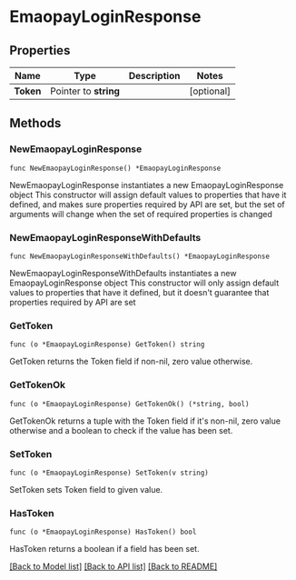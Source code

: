 # EmaopayLoginResponse

## Properties

Name | Type | Description | Notes
------------ | ------------- | ------------- | -------------
**Token** | Pointer to **string** |  | [optional] 

## Methods

### NewEmaopayLoginResponse

`func NewEmaopayLoginResponse() *EmaopayLoginResponse`

NewEmaopayLoginResponse instantiates a new EmaopayLoginResponse object
This constructor will assign default values to properties that have it defined,
and makes sure properties required by API are set, but the set of arguments
will change when the set of required properties is changed

### NewEmaopayLoginResponseWithDefaults

`func NewEmaopayLoginResponseWithDefaults() *EmaopayLoginResponse`

NewEmaopayLoginResponseWithDefaults instantiates a new EmaopayLoginResponse object
This constructor will only assign default values to properties that have it defined,
but it doesn't guarantee that properties required by API are set

### GetToken

`func (o *EmaopayLoginResponse) GetToken() string`

GetToken returns the Token field if non-nil, zero value otherwise.

### GetTokenOk

`func (o *EmaopayLoginResponse) GetTokenOk() (*string, bool)`

GetTokenOk returns a tuple with the Token field if it's non-nil, zero value otherwise
and a boolean to check if the value has been set.

### SetToken

`func (o *EmaopayLoginResponse) SetToken(v string)`

SetToken sets Token field to given value.

### HasToken

`func (o *EmaopayLoginResponse) HasToken() bool`

HasToken returns a boolean if a field has been set.


[[Back to Model list]](../README.md#documentation-for-models) [[Back to API list]](../README.md#documentation-for-api-endpoints) [[Back to README]](../README.md)


